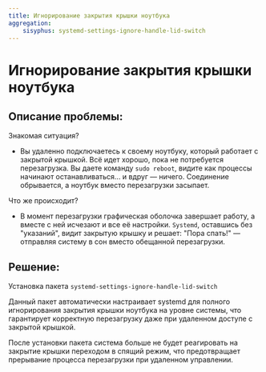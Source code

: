 ```yaml
---
title: Игнорирование закрытия крышки ноутбука
aggregation:
    sisyphus: systemd-settings-ignore-handle-lid-switch
---
```




# Игнорирование закрытия крышки ноутбука

## Описание проблемы:

Знакомая ситуация?
- Вы удаленно подключаетесь к своему ноутбуку, который работает с закрытой крышкой. Всё идет хорошо, пока не потребуется перезагрузка. Вы даете команду `sudo reboot`, видите как процессы начинают останавливаться... и вдруг — ничего. Соединение обрывается, а ноутбук вместо перезагрузки засыпает.

Что же происходит?
- В момент перезагрузки графическая оболочка завершает работу, а вместе с ней исчезают и все её настройки. 
`Systemd`, оставшись без "указаний", видит закрытую крышку и решает: "Пора спать!" — отправляя систему в сон вместо обещанной перезагрузки.


## Решение:

Установка пакета `systemd-settings-ignore-handle-lid-switch`

Данный пакет автоматически настраивает systemd для полного игнорирования закрытия крышки ноутбука на уровне системы, что гарантирует корректную перезагрузку даже при удаленном доступе с закрытой крышкой.


<!--@include: @apps/.parts/install/content-repo.md-->

После установки пакета система больше не будет реагировать на закрытие крышки переходом в спящий режим, что предотвращает прерывание процесса перезагрузки при удаленном управлении.

